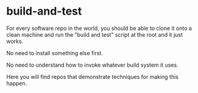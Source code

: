 # build-and-test

For every software repo in the world, you should be able to clone it onto a clean machine and run the "build and test" script at the root and it just works. 

No need to install something else first.

No need to understand how to invoke whatever build system it uses. 

Here you will find repos that demonstrate techniques for making this happen.
